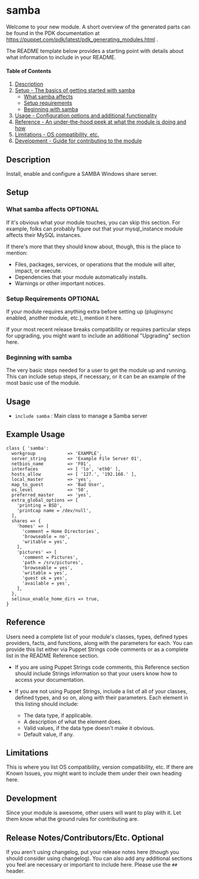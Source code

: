 
# samba

Welcome to your new module. A short overview of the generated parts can be found in the PDK documentation at https://puppet.com/pdk/latest/pdk_generating_modules.html .

The README template below provides a starting point with details about what information to include in your README.







#### Table of Contents

1. [Description](#description)
2. [Setup - The basics of getting started with samba](#setup)
    * [What samba affects](#what-samba-affects)
    * [Setup requirements](#setup-requirements)
    * [Beginning with samba](#beginning-with-samba)
3. [Usage - Configuration options and additional functionality](#usage)
4. [Reference - An under-the-hood peek at what the module is doing and how](#reference)
5. [Limitations - OS compatibility, etc.](#limitations)
6. [Development - Guide for contributing to the module](#development)

## Description

Install, enable and configure a SAMBA Windows share server.

## Setup

### What samba affects **OPTIONAL**

If it's obvious what your module touches, you can skip this section. For example, folks can probably figure out that your mysql_instance module affects their MySQL instances.

If there's more that they should know about, though, this is the place to mention:

* Files, packages, services, or operations that the module will alter, impact, or execute.
* Dependencies that your module automatically installs.
* Warnings or other important notices.

### Setup Requirements **OPTIONAL**

If your module requires anything extra before setting up (pluginsync enabled, another module, etc.), mention it here.

If your most recent release breaks compatibility or requires particular steps for upgrading, you might want to include an additional "Upgrading" section here.

### Beginning with samba

The very basic steps needed for a user to get the module up and running. This can include setup steps, if necessary, or it can be an example of the most basic use of the module.

## Usage

* `include samba` : Main class to manage a Samba server

## Example Usage

    class { 'samba':
      workgroup            => 'EXAMPLE',
      server_string        => 'Example File Server 01',
      netbios_name         => 'F01',
      interfaces           => [ 'lo', 'eth0' ],
      hosts_allow          => [ '127.', '192.168.' ],
      local_master         => 'yes',
      map_to_guest         => 'Bad User',
      os_level             => '50',
      preferred_master     => 'yes',
      extra_global_options => [
        'printing = BSD',
        'printcap name = /dev/null',
      ],
      shares => {
        'homes' => [
          'comment = Home Directories',
          'browseable = no',
          'writable = yes',
        ],
        'pictures' => [
          'comment = Pictures',
          'path = /srv/pictures',
          'browseable = yes',
          'writable = yes',
          'guest ok = yes',
          'available = yes',
        ],
      },
      selinux_enable_home_dirs => true,
    }


## Reference

Users need a complete list of your module's classes, types, defined types providers, facts, and functions, along with the parameters for each. You can provide this list either via Puppet Strings code comments or as a complete list in the README Reference section.

* If you are using Puppet Strings code comments, this Reference section should include Strings information so that your users know how to access your documentation.

* If you are not using Puppet Strings, include a list of all of your classes, defined types, and so on, along with their parameters. Each element in this listing should include:

  * The data type, if applicable.
  * A description of what the element does.
  * Valid values, if the data type doesn't make it obvious.
  * Default value, if any.

## Limitations

This is where you list OS compatibility, version compatibility, etc. If there are Known Issues, you might want to include them under their own heading here.

## Development

Since your module is awesome, other users will want to play with it. Let them know what the ground rules for contributing are.

## Release Notes/Contributors/Etc. **Optional**

If you aren't using changelog, put your release notes here (though you should consider using changelog). You can also add any additional sections you feel are necessary or important to include here. Please use the `## ` header.
